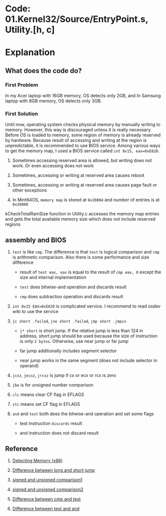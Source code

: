 # Code: 01.Kernel32/Source/EntryPoint.s, Utility.[h, c]

# Explanation

## What does the code do?

### First Problem

In my Acer laptop with 16GB memory, OS detects only 2GB, and In Samsung
laptop with 8GB memory, OS detects only 3GB.

### First Solution
Until now, operating system checks physical memory by manually writing to
memory. However, this way is discouraged unless it is really necessary.
Before OS is loaded to memory, some region of memory is already reserved by
hardware. Because result of accessing and writing at the region is
unpredictable, it is recommended to use BIOS service. Among various ways
to get the memory map, I used a BIOS service called `int 0x15, eax=0xE820`.

1. Sometimes accessing reserved area is allowed, but writing does not work.
Or even accessing does not work

2. Sometimes, accessing or writing at reserved area causes reboot

3. Sometimes, accessing or writing at reserved area causes page fault or
other exceptions

4. In Mint64OS, `memory map` is stored at `0x20004` and number of entries
is at `0x20000`

kCheckTotalRamSize function in Utility.c accesses the memory map entries and
gets the total available memory size which does not include reserved regions 


## assembly and BIOS

1. `test` is like `cmp`. The difference is that `test` is logical comparison and
`cmp` is arithmetic comparison. Also there is some performance and size
difference

    * result of `test eax, eax` is equal to the result of `cmp eax, 0` except
    the size and internal implementation
    
    * `test` does bitwise-and operation and discards result
    
    * `cmp` does subtraction operation and discards result

2. `int 0x15 EAX=0xE820` is complicated service. I recommend to read osdev
wiki to use the service

3. `jc short .failed`, `jne short .failed`, `jmp short .jmpin`

    * `j* short` is short jump. If the relative jump is less than 124 in
    address, short jump should be used because the size of instruction is only
    `2 bytes`. Otherwise, use near jump or far jump

    * far jump additionally includes segment selector

    * near jump works in the same segment (does not include selector in operand)

4. `jcxz`, `jecxz`, `jrcxz` is jump if cx or ecx or rcx is zero

5. `jbe` is for unsigned number comparison

6. `clc` means clear CF flag in EFLAGS

7. `stc` means set CF flag in EFLAGS

8. `and` and `test` both does the bitwise-and operation and set some flags

    * test instruction `discards` result

    * and instruction does not discard result

## Reference

1. [Detecting Memory (x86)](
    https://wiki.osdev.org/Detecting_Memory_(x86)#BIOS_Function:_INT_0x15.2C_AX_.3D_0xE801
)

2. [Difference between long and short jump](
    https://stackoverflow.com/questions/29315917/difference-between-long-and-short-jump-x86
)

3. [signed and unsigned comparison1](
    https://stackoverflow.com/questions/9617877/assembly-jg-jnle-jl-jnge-after-cmp
)

4. [signed and unsigned comparison2](
    https://stackoverflow.com/questions/27284895/how-to-compare-a-signed-value-and-an-unsigned-value-in-x86-assembly
)

5. [Difference between cmp and test](
    https://stackoverflow.com/questions/39556649/in-x86-whats-difference-between-test-eax-eax-and-cmp-eax-0/39558974
)

6. [Difference between test and and](
    https://stackoverflow.com/questions/32446083/test-instruction-and-and-instruction-x86
)